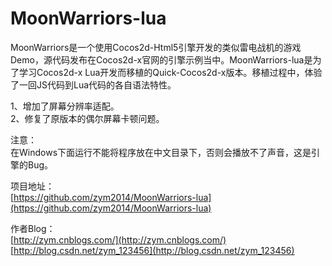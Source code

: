 ﻿MoonWarriors-lua
================
MoonWarriors是一个使用Cocos2d-Html5引擎开发的类似雷电战机的游戏Demo，源代码发布在Cocos2d-x官网的引擎示例当中。MoonWarriors-lua是为了学习Cocos2d-x Lua开发而移植的Quick-Cocos2d-x版本。移植过程中，体验了一回JS代码到Lua代码的各自语法特性。<br>

1、增加了屏幕分辨率适配。<br>
2、修复了原版本的偶尔屏幕卡顿问题。<br>

注意：<br>
在Windows下面运行不能将程序放在中文目录下，否则会播放不了声音，这是引擎的Bug。<br>

项目地址：<br>
[https://github.com/zym2014/MoonWarriors-lua](https://github.com/zym2014/MoonWarriors-lua)<br>

作者Blog：<br>
[http://zym.cnblogs.com/](http://zym.cnblogs.com/)<br>
[http://blog.csdn.net/zym_123456](http://blog.csdn.net/zym_123456)<br>
